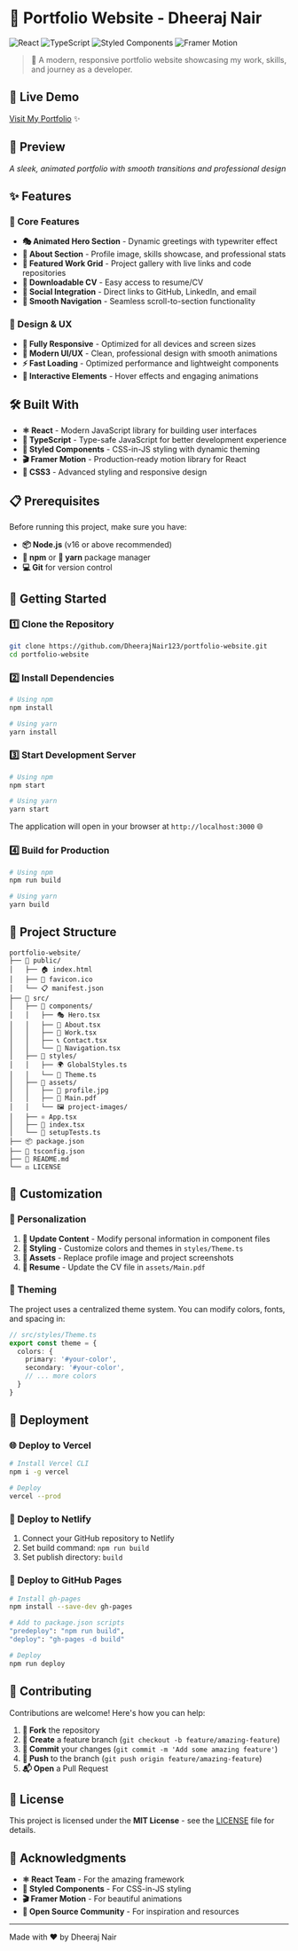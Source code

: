 # 🚀 Portfolio Website - Dheeraj Nair

![React](https://img.shields.io/badge/React-20232A?style=for-the-badge&logo=react&logoColor=61DAFB)
![TypeScript](https://img.shields.io/badge/TypeScript-007ACC?style=for-the-badge&logo=typescript&logoColor=white)
![Styled Components](https://img.shields.io/badge/styled--components-DB7093?style=for-the-badge&logo=styled-components&logoColor=white)
![Framer Motion](https://img.shields.io/badge/Framer%20Motion-black?style=for-the-badge&logo=framer&logoColor=blue)

> 🎨 A modern, responsive portfolio website showcasing my work, skills, and journey as a developer.

## 🌟 Live Demo

[Visit My Portfolio](https://dheerajnair123.github.io/portfolio-website) ✨

## 📸 Preview

*A sleek, animated portfolio with smooth transitions and professional design*

## ✨ Features

### 🎯 Core Features
- **🎭 Animated Hero Section** - Dynamic greetings with typewriter effect
- **👤 About Section** - Profile image, skills showcase, and professional stats
- **💼 Featured Work Grid** - Project gallery with live links and code repositories
- **📄 Downloadable CV** - Easy access to resume/CV
- **🔗 Social Integration** - Direct links to GitHub, LinkedIn, and email
- **🧭 Smooth Navigation** - Seamless scroll-to-section functionality

### 🎨 Design & UX
- **📱 Fully Responsive** - Optimized for all devices and screen sizes
- **🌈 Modern UI/UX** - Clean, professional design with smooth animations
- **⚡ Fast Loading** - Optimized performance and lightweight components
- **🎪 Interactive Elements** - Hover effects and engaging animations

## 🛠️ Built With

- **⚛️ React** - Modern JavaScript library for building user interfaces
- **🔷 TypeScript** - Type-safe JavaScript for better development experience
- **💅 Styled Components** - CSS-in-JS styling with dynamic theming
- **🎬 Framer Motion** - Production-ready motion library for React
- **🎨 CSS3** - Advanced styling and responsive design

## 📋 Prerequisites

Before running this project, make sure you have:

- **📦 Node.js** (v16 or above recommended)
- **🔧 npm** or **🧶 yarn** package manager
- **💻 Git** for version control

## 🚀 Getting Started

### 1️⃣ Clone the Repository
```bash
git clone https://github.com/DheerajNair123/portfolio-website.git
cd portfolio-website
```

### 2️⃣ Install Dependencies
```bash
# Using npm
npm install

# Using yarn
yarn install
```

### 3️⃣ Start Development Server
```bash
# Using npm
npm start

# Using yarn
yarn start
```

The application will open in your browser at `http://localhost:3000` 🌐

### 4️⃣ Build for Production
```bash
# Using npm
npm run build

# Using yarn
yarn build
```

## 📁 Project Structure

```
portfolio-website/
├── 📂 public/
│   ├── 🏠 index.html
│   ├── 🎯 favicon.ico
│   └── 📋 manifest.json
├── 📂 src/
│   ├── 📂 components/
│   │   ├── 🎭 Hero.tsx
│   │   ├── 👤 About.tsx
│   │   ├── 💼 Work.tsx
│   │   ├── 📞 Contact.tsx
│   │   └── 🧭 Navigation.tsx
│   ├── 📂 styles/
│   │   ├── 🌍 GlobalStyles.ts
│   │   └── 🎨 Theme.ts
│   ├── 📂 assets/
│   │   ├── 📸 profile.jpg
│   │   ├── 📄 Main.pdf
│   │   └── 🖼️ project-images/
│   ├── ⚛️ App.tsx
│   ├── 🎯 index.tsx
│   └── 🔧 setupTests.ts
├── 📦 package.json
├── 🔷 tsconfig.json
├── 📖 README.md
└── ⚖️ LICENSE
```

## 🎨 Customization

### 🔧 Personalization
1. **📝 Update Content** - Modify personal information in component files
2. **🎨 Styling** - Customize colors and themes in `styles/Theme.ts`
3. **📸 Assets** - Replace profile image and project screenshots
4. **📄 Resume** - Update the CV file in `assets/Main.pdf`

### 🌈 Theming
The project uses a centralized theme system. You can modify colors, fonts, and spacing in:
```typescript
// src/styles/Theme.ts
export const theme = {
  colors: {
    primary: '#your-color',
    secondary: '#your-color',
    // ... more colors
  }
}
```

## 🚢 Deployment

### 🌐 Deploy to Vercel
```bash
# Install Vercel CLI
npm i -g vercel

# Deploy
vercel --prod
```

### 🔗 Deploy to Netlify
1. Connect your GitHub repository to Netlify
2. Set build command: `npm run build`
3. Set publish directory: `build`

### 📄 Deploy to GitHub Pages
```bash
# Install gh-pages
npm install --save-dev gh-pages

# Add to package.json scripts
"predeploy": "npm run build",
"deploy": "gh-pages -d build"

# Deploy
npm run deploy
```

## 🤝 Contributing

Contributions are welcome! Here's how you can help:

1. **🍴 Fork** the repository
2. **🌿 Create** a feature branch (`git checkout -b feature/amazing-feature`)
3. **💫 Commit** your changes (`git commit -m 'Add some amazing feature'`)
4. **🚀 Push** to the branch (`git push origin feature/amazing-feature`)
5. **📬 Open** a Pull Request

## 📜 License

This project is licensed under the **MIT License** - see the [LICENSE](LICENSE) file for details.

## 🙏 Acknowledgments

- **⚛️ React Team** - For the amazing framework
- **🎨 Styled Components** - For CSS-in-JS styling
- **🎬 Framer Motion** - For beautiful animations
- **🌟 Open Source Community** - For inspiration and resources


---
Made with ❤️ by Dheeraj Nair</p>
